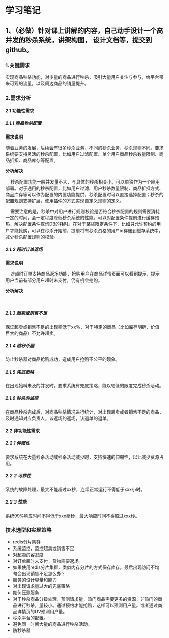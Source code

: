 # 学习笔记

## 1、（必做）针对课上讲解的内容，自己动手设计一个高并发的秒杀系统，讲架构图， 设计文档等，提交到github。

### 1.关键需求

实现商品秒杀功能，对少量的商品进行秒杀，吸引大量用户关注与参与，给平台带来可观的流量，以及周边商品的销量提升。

### 2.需求分析

#### 2.1 功能性需求

##### 2.1.1 商品秒杀配置

**需求说明**

随着业务的发展，后续会有很多秒杀业务，不同的秒杀业务，秒杀规则不同。要求系统要支持灵活的秒杀配置，比如用户过滤配置、单个用户商品秒杀数量限制、商品折扣、商品库存等配置。

**分析解决**

&nbsp;&nbsp;&nbsp;&nbsp;秒杀配置功能一般并发量不大，与具体的秒杀相关小，可以单独作为一个应用部署。对于通用的秒杀配置，比如用户过滤、用户秒杀数量限制、商品折扣方式、商品库存等可以作为配置的内置功能提供，秒杀配置时可以直接选择配置；秒杀的配置规则支持扩展，使用插件的方式实现自定义规则的定义。

&nbsp;&nbsp;&nbsp;&nbsp;需要注意的是，秒杀中对用户进行规则校验是否符合秒杀配置的规则需要消耗一定的时间，会一定程度降低秒杀系统的性能。可以对配置条件提前进行缓存预热，解决配置条件查询DB的耗时。在对于某些限定条件下，比如只允许预约的用户才能抢购，可以在秒杀开始前，提前将有秒杀资格的用户id存储到缓存系统中，减少秒杀配置规则的校验。

##### 2.1.2 超时订单返场

**需求说明**

&nbsp;&nbsp;&nbsp;&nbsp;对超时订单支持商品返场功能，抢购用户在商品详情页面可以看到提示，提示用户当前有部分用户超时未支付，仍有机会抢购。

**分析解决**

&nbsp;&nbsp;&nbsp;&nbsp;
##### 2.1.3 超卖或销售不足

保证超卖或销售不足的出现率低于xx%，对于特定的商品（比如库存明确、价值巨大的商品）不允许超卖。

##### 2.1.4 防秒杀器

防止秒杀器对商品抢购成功，造成用户抢购不公平的现象。

##### 2.1.5 兜底策略

在出现始料未及的并发时，要求系统有兜底策略，能以较低的限度完成秒杀活动。

##### 2.1.6 秒杀的监控

在商品秒杀完成后，对商品秒杀情况进行统计，对出现超卖或者销售不足的商品，及时通知对应负责人，该返场的返场，该退单的退单。

#### 2.2 非功能性需求

##### 2.2.1 伸缩性

要求系统在大量秒杀活动或秒杀活动减少时，支持快速的伸缩性，以此减少资源占用。

##### 2.2.2 可靠性

系统的故障处理，最大不能超过xx秒，连续正常运行不得低于xxx小时。

##### 2.2.3 性能

系统99%响应时间不得低于xxx毫秒，最大响应时间不得超过xxx秒。

### 技术选型和实现策略

* redis分片集群
* 系统监控，监控超卖或销售不足
* 对超卖的容忍度
* 对订单超时未支付，货物需要返场。
* 如果使用redis分片集群，类似内存分片的方式保存库存。最后出现访问不均匀会出现销售不足怎么办？
* 服务的设计容量和能力
* 对出现请求量过大的兜底策略
* 如何压测服务
* 对于秒杀商品分级处理，预测请求量，热门商品需要更多的资源，非热门的商品进行秒杀，量较小。通过预约才能抢购，这样可以预测用户量。或者通过商品详情页的UV预测用户量。
* 秒杀平台的配置。
* 避免同一时间大量的商品进行秒杀活动。
* 防秒杀器
